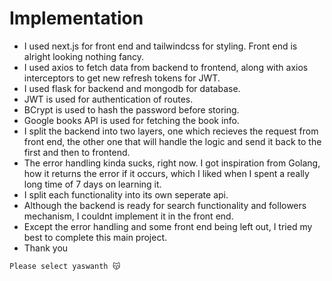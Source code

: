 # Implementation

- I used next.js for front end and tailwindcss for styling. Front end is alright looking nothing fancy.
- I used axios to fetch data from backend to frontend, along with axios interceptors to get new refresh tokens for JWT.
- I used flask for backend and mongodb for database.
- JWT is used for authentication of routes.
- BCrypt is used to hash the password before storing.
- Google books API is used for fetching the book info.
- I split the backend into two layers, one which recieves the request from front end, the other one that will handle the logic and send it back to the first and then to frontend.
- The error handling kinda sucks, right now. I got inspiration from Golang, how it returns the error if it occurs, which I liked when I spent a really long time of 7 days on learning it.
- I split each functionality into its own seperate api.
- Although the backend is ready for search functionality and followers mechanism, I couldnt implement it in the front end.
- Except the error handling and some front end being left out, I tried my best to complete this main project.
- Thank you























`Please select yaswanth 😽`

